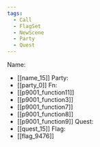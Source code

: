 ```yaml
---
tags:
  - Call
  - FlagSet
  - NewScene
  - Party
  - Quest
---
```

Name:
- [[name_15]]
Party:
- [[party_0]]
Fn:
- [[p9001_function11]]
- [[p9001_function3]]
- [[p9001_function7]]
- [[p9001_function8]]
- [[p9001_function9]]
Quest:
- [[quest_15]]
Flag:
- [[flag_9476]]
